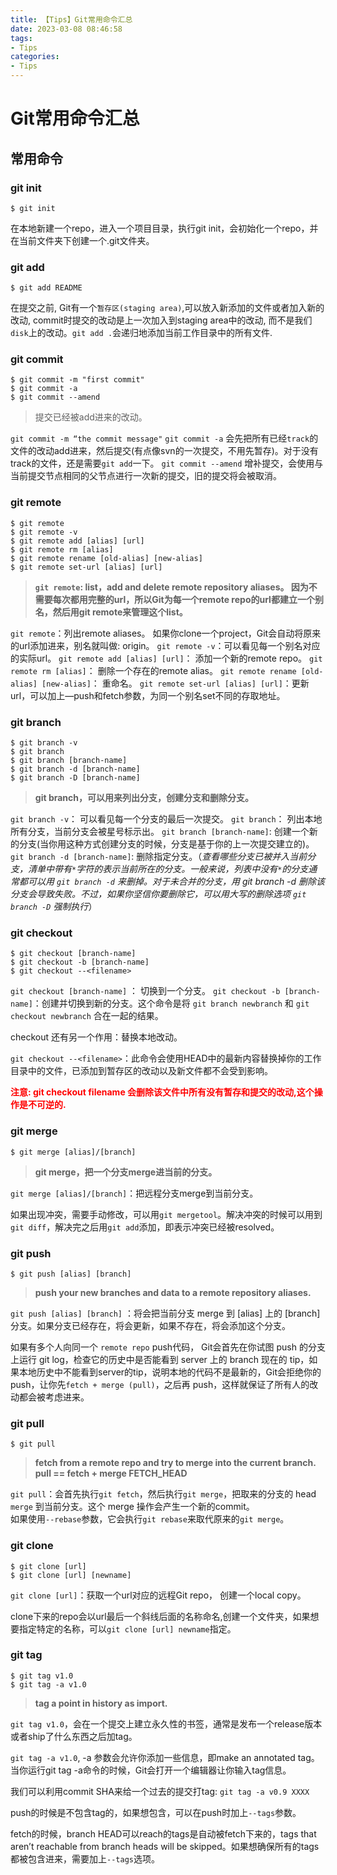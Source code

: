 ```yaml
---
title: 【Tips】Git常用命令汇总
date: 2023-03-08 08:46:58
tags:
- Tips
categories:
- Tips
---
```


# Git常用命令汇总

## 常用命令

### git init

```
$ git init 
```

<!-- more -->

在本地新建一个repo，进入一个项目目录，执行git init，会初始化一个repo，并在当前文件夹下创建一个.git文件夹。

### git add

```
$ git add README
```

在提交之前, Git有一个`暂存区(staging area)`,可以放入新添加的文件或者加入新的改动, commit时提交的改动是上一次加入到staging area中的改动, 而不是我们`disk`上的改动。`git add .`会递归地添加当前工作目录中的所有文件.

### git commit

```
$ git commit -m "first commit"
$ git commit -a
$ git commit --amend
```

>提交已经被add进来的改动。

`git commit -m “the commit message"`
`git commit -a` 会先把所有已经`track`的文件的改动add进来，然后提交(有点像svn的一次提交，不用先暂存)。对于没有track的文件，还是需要`git add`一下。
`git commit --amend` 增补提交，会使用与当前提交节点相同的父节点进行一次新的提交，旧的提交将会被取消。

### git remote

```
$ git remote
$ git remote -v
$ git remote add [alias] [url]
$ git remote rm [alias]
$ git remote rename [old-alias] [new-alias]
$ git remote set-url [alias] [url]
```

>**`git remote`: list，add and delete remote repository aliases。
因为不需要每次都用完整的url，所以Git为每一个remote repo的url都建立一个别名，然后用git remote来管理这个list。**

`git remote`：列出remote aliases。
如果你clone一个project，Git会自动将原来的url添加进来，别名就叫做: origin。
`git remote -v`：可以看见每一个别名对应的实际url。
`git remote add [alias] [url]`： 添加一个新的remote repo。
`git remote rm [alias]`： 删除一个存在的remote alias。
`git remote rename [old-alias] [new-alias]`： 重命名。
`git remote set-url [alias] [url]`：更新url，可以加上—push和fetch参数，为同一个别名set不同的存取地址。

### git branch

```
$ git branch -v
$ git branch
$ git branch [branch-name]
$ git branch -d [branch-name]
$ git branch -D [branch-name]

```

>**git branch，可以用来列出分支，创建分支和删除分支。**

`git branch -v`： 可以看见每一个分支的最后一次提交。
`git branch`： 列出本地所有分支，当前分支会被星号标示出。
`git branch [branch-name]`: 创建一个新的分支(当你用这种方式创建分支的时候，分支是基于你的上一次提交建立的)。 
`git branch -d [branch-name]`: 删除指定分支。（*查看哪些分支已被并入当前分支，清单中带有`*`字符的表示当前所在的分支。一般来说，列表中没有`*`的分支通常都可以用 `git branch -d` 来删掉。对于未合并的分支，用 git branch -d 删除该分支会导致失败。不过，如果你坚信你要删除它，可以用大写的删除选项 `git branch -D` 强制执行*）

### git checkout

```
$ git checkout [branch-name]
$ git checkout -b [branch-name]
$ git checkout --<filename>
```

`git checkout [branch-name]` ： 切换到一个分支。
`git checkout -b [branch-name]`：创建并切换到新的分支。这个命令是将 `git branch newbranch` 和 `git checkout newbranch` 合在一起的结果。

checkout 还有另一个作用：替换本地改动。

`git checkout --<filename>`：此命令会使用HEAD中的最新内容替换掉你的工作目录中的文件，已添加到暂存区的改动以及新文件都不会受到影响。

<font color=#FF0000>**注意: git checkout filename 会删除该文件中所有没有暂存和提交的改动,这个操作是不可逆的.**</font>

### git merge

```
$ git merge [alias]/[branch]
```

>**git merge，把一个分支merge进当前的分支。**

`git merge [alias]/[branch]`：把远程分支merge到当前分支。

如果出现冲突，需要手动修改，可以用`git mergetool`。解决冲突的时候可以用到`git diff`，解决完之后用`git add`添加，即表示冲突已经被resolved。

### git push

```
$ git push [alias] [branch]
```
>**push your new branches and data to a remote repository aliases.**

`git push [alias] [branch]` ：将会把当前分支 merge 到 [alias] 上的 [branch] 分支。如果分支已经存在，将会更新，如果不存在，将会添加这个分支。

如果有多个人向同一个 `remote repo` push代码， Git会首先在你试图 push 的分支上运行 git log，检查它的历史中是否能看到 server 上的 branch 现在的 tip，如果本地历史中不能看到server的tip，说明本地的代码不是最新的，Git会拒绝你的push，让你先`fetch + merge (pull)`，之后再 push，这样就保证了所有人的改动都会被考虑进来。

### git pull

```
$ git pull
```

>**fetch from a remote repo and try to merge into the current branch. 
pull == fetch + merge FETCH_HEAD**

`git pull`：会首先执行`git fetch`，然后执行`git merge`，把取来的分支的 head `merge` 到当前分支。这个 merge 操作会产生一个新的commit。    
如果使用`--rebase`参数，它会执行`git rebase`来取代原来的`git merge`。

### git clone

```
$ git clone [url]
$ git clone [url] [newname]
```

`git clone [url]`：获取一个url对应的远程Git repo， 创建一个local copy。

clone下来的repo会以url最后一个斜线后面的名称命名,创建一个文件夹，如果想要指定特定的名称，可以`git clone [url] newname`指定。

### git tag

```
$ git tag v1.0
$ git tag -a v1.0
```

>**tag a point in history as import.**

`git tag v1.0`，会在一个提交上建立永久性的书签，通常是发布一个release版本或者ship了什么东西之后加tag。

`git tag -a v1.0`, -a 参数会允许你添加一些信息，即make an annotated tag。当你运行git tag -a命令的时候，Git会打开一个编辑器让你输入tag信息。
     
我们可以利用commit SHA来给一个过去的提交打tag:
`git tag -a v0.9 XXXX`

push的时候是不包含tag的，如果想包含，可以在push时加上`--tags`参数。

fetch的时候，branch HEAD可以reach的tags是自动被fetch下来的，tags that aren’t reachable from branch heads will be skipped。如果想确保所有的tags都被包含进来，需要加上`--tags`选项。
